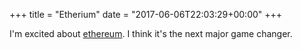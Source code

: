 +++
title = "Etherium"
date = "2017-06-06T22:03:29+00:00"
+++

I'm excited about <a href="https://en.wikipedia.org/wiki/Ethereum">ethereum</a>. I think it's the next major game changer.
			